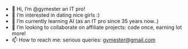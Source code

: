 - 👋 Hi, I’m @gymester an IT pro!
- 👀 I’m interested in dating nice girls :)
- 🌱 I’m currently learning AI (as an IT pro since 35 years now..)
- 💞️ I’m looking to collaborate on affiliate projects: code once, earning lot more!
- 📫 How to reach me: serious queries: gymester@gmail.com

<!---
gymester/gymester is a ✨ special ✨ repository because its `README.md` (this file) appears on your GitHub profile.
You can click the Preview link to take a look at your changes.
--->
